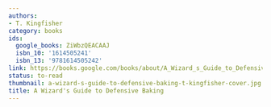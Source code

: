 ```yaml
---
authors:
- T. Kingfisher
category: books
ids:
  google_books: ZiWbzQEACAAJ
  isbn_10: '1614505241'
  isbn_13: '9781614505242'
link: https://books.google.com/books/about/A_Wizard_s_Guide_to_Defensive_Baking.html?hl=&id=ZiWbzQEACAAJ
status: to-read
thumbnail: a-wizard-s-guide-to-defensive-baking-t-kingfisher-cover.jpg
title: A Wizard's Guide to Defensive Baking
---
```


